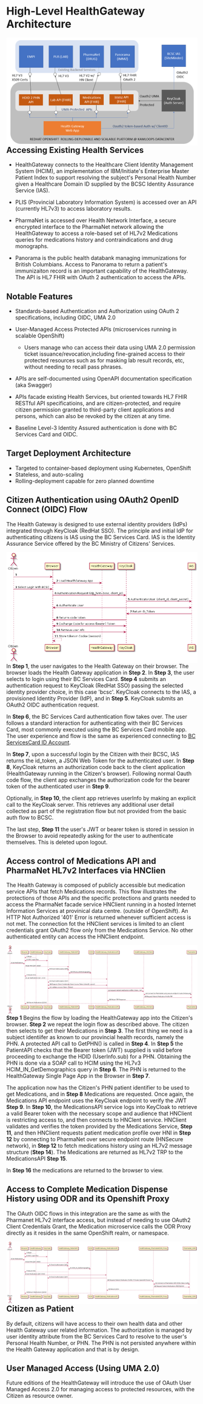 # High-Level HealthGateway Architecture

<img src="diagrams/out/2019-09-10-HealthGatewayArchitecture.png"
     alt="High-Leve HealthGateway Architecture"
     style="float: left; margin-right: 10px;" />

## Accessing Existing Health Services

* HealthGateway connects to the Healthcare Client Identity Management System (HCIM), an implementation of IBM/Initiate's Enterprise Master Patient Index to support resolving the subject's Personal Health Number given a Healthcare Domain ID supplied by the BCSC Identity Assurance Service (IAS).

* PLIS (Provincial Laboratory Information System) is accessed over an API (currently HL7v3) to access laboratory results.

* PharmaNet is accessed over Health Network Interface, a secure encrypted interface to the PharmaNet network allowing the HealthGateway to access a role-based set of HL7v2 Medications queries for medications history and contraindications and drug monographs.

* Panorama is the public health databank managing immunizations for British Columbians. Access to Panorama to return a patient's immunizaiton record is an important capability of the HealthGateway.  The API is HL7 FHIR with OAuth 2 authentication to access the APIs.  

## Notable Features

* Standards-based Authentication and Authorization using OAuth 2 specifications, including OIDC, UMA 2.0

* User-Managed Access Protected APIs (microservices running in scalable OpenShift)
  * Users manage who can access their data using UMA 2.0 permission ticket issuance/revocation,including fine-grained access to their protected resources such as for masking lab result records, etc, without needing to recall pass phrases.

* APIs are self-documented using OpenAPI documentation specification (aka Swagger)

* APIs facade existing Health Services, but oriented towards HL7 FHIR RESTful API specificatioins, and are citizen-protected, and require citizen permission granted to third-party client applications and persons, which can also be revoked by the citizen at any time.

* Baseline Level-3 Identity Assured authentication is done with BC Services Card and OIDC.

## Target Deployment Architecture

* Targeted to container-based deployment using Kubernetes, OpenShift
* Stateless, and auto-scaling
* Rolling-deployment capable for zero planned downtime

## Citizen Authentication using OAuth2 OpenID Connect (OIDC) Flow

The Health Gateway is designed to use external identity providers (IdPs) integrated through KeyCloak (RedHat SSO). The principle and initial IdP for authenticating citizens is IAS using the BC Services Card. IAS is the Identity Assurance Service offered by the BC Ministry of Citizens' Services.

<img src="diagrams/out/BCSC_OIDC_Flow.png"
     alt="OIDC Flow"
     style="float: left; margin-right: 10px;" />

In **Step 1**, the user navigates to the Health Gateway on their browser.  The browser loads the Health Gateway application in **Step 2**. In **Step 3**, the user selects to login using their BC Services Card. **Step 4** submits an authentication request to KeyCloak (RedHat SSO) passing the selected identity provider choice, in this case 'bcsc'.  KeyCloak connects to the IAS, a provisioned Identity Provider (IdP), and in **Step 5**. KeyCloak submits an OAuth2 OIDC authentication request.

In **Step 6**, the BC Services Card authentication flow takes over. The user follows a standard interaction for authenticating with their BC Services Card, most commonly executed using the BC Services Card mobile app. The user experience and flow is the same as experienced connecting to [BC ServicesCard ID Account](https://id.gov.bc.ca/account).

In **Step 7**, upon a successful login by the Citizen with their BCSC, IAS returns the id_token, a JSON Web Token for the authenticated user. In **Step 8**, KeyCloak returns an authorization code back to the client application (HealthGateway running in the Citizen's browser).  Following normal Oauth code flow, the client app exchanges the authorization code for the bearer token of the authenticated user in **Step 9**.  

Optionally, in **Step 10**, the client app retrieves userInfo by making an explicit call to the KeyCloak server. This retrieves any additional user detail collected as part of the registration flow but not provided from the basic auth flow to BCSC.  

The last step, **Step 11** the user's JWT or bearer token is stored in session in the Browser to avoid repeatedly asking for the user to authenticate themselves. This is deleted upon logout.

## Access control of Medications API and PharmaNet HL7v2 Interfaces via HNClien

The Health Gateway is composed of publicly accessible but medication service APIs that fetch Medications records. This  flow illustrates the protections of those APIs and the specific protections and grants needed to access the PharmaNet facade service HNClient running in a hosted Internet Information Services at provinical data centre. (outside of OpenShift). An HTTP Not Authorized '401' Error is returned whenever sufficient access is not met. The connection fot the HNClient services is limited to an client credentials grant OAuth2 flow only from the Medications Service. No other authenticated entity can access the HNClient endpoint.

<img src="diagrams/out/PharmaNet_OAuth2_HNClient_Flow.png"
     alt="PharmaNet OAuth2 Flow"
     style="float: left; margin-right: 10px;" />

 **Step 1** Begins the flow by loading the HealthGateway app into the Citizen's browser.   **Step 2** we repeat the login flow as described above.  The citizen then selects to get their Medications in **Step 3**.  The first thing we need is a subject identiifer as known to our provincial health records, namely the PHN.  A protected API call to GetPHN() is called in **Step 4**.  In **Step 5** the PatientAPI checks that the Bearer token (JWT) supplied is valid before proceeding to exchange the HDID (UserInfo.sub) for a PHN. Obtaining the PHN is done via a SOAP call to HCIM using the HL7v3 HCIM_IN_GetDemographics query in **Step 6**.  The PHN is returned to the HealthGateway Single Page App in the Browser in **Step 7**.

 The application now has the Citizen's PHN patient identifier to be used to get Medications, and in **Step 8** Medications are requested.  Once again, the Medications API endpoint uses the KeyCloak endpoint to verify the JWT **Step 9**. In **Step 10**, the MedicationsAPI service logs into KeyCloak to retrieve a valid Bearer token with the necessary scope and audience that HNClient is restricting access to, and then connects to HNClent service. HNClient validates and verifies the token provided by the Medications Service, **Step 11**, and then HNClient requests patient medication profile over HNI in **Step 12** by connecting to PharmaNet over secure endpoint route (HNSecure network), in **Step 12** to fetch medications history using an HL7v2 message structure (**Step 14**).   The Medications are returned as HL7v2 TRP to the MedicationsAPI **Step 15**.

 In **Step 16** the medications are returned to the browser to view.

## Access to Complete Medication Dispense History using ODR and its Openshift Proxy

 The OAuth OIDC flows in this integration are the same as with the Pharmanet HL7v2 interface access, but instead of needing to use OAuth2 Client Credentials Grant, the Medication microservice calls the ODR Proxy directly as it resides in the same OpenShift realm, or namespace.

 <img src="diagrams/out/PharmaNet_ODR_Proxy_Flow.png"
     alt="PharmaNet ODR Proxy Flow"
     style="float: left; margin-right: 20px;" />  


## Citizen as Patient

By default, citizens will have access to their own health data and other Health Gateway user related information. The authorization is managed by user identity attribute from the BC Services Card to resolve to the user's Personal Health Number, or PHN. The PHN is not persisted anywhere within the Health Gateway application and that is by design.

## User Managed Access  (Using UMA 2.0)

Future editions of the HealthGateway will introduce the use of OAuth User Managed Access 2.0 for managing access to protected resources, with the Citizen as resource owner.

